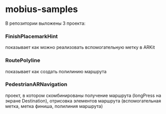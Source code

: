 # mobius-samples

В репозитории выложены 3 проекта:
### FinishPlacemarkHint 
показывает как можно реализовать вспомогательную метку в ARKit
### RoutePolyline 
показывает как создать полилинию маршрута
### PedestrianARNavigation 
проект,  в котором скомбинированы получение маршрута (longPress на экране Destination), отрисовка элементов маршрута (вспомогательная метка, метка финиша, полилиния маршрута)